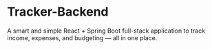 # Tracker-Backend
A smart and simple React + Spring Boot full-stack application to track income, expenses, and budgeting — all in one place.
